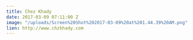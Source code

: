 ```yaml
---
title: Chez Khady
date: 2017-03-09 07:11:00 Z
image: "/uploads/Screen%20Shot%202017-03-09%20at%201.44.39%20AM.png"
lien: http://www.chzkhady.com
---
```


